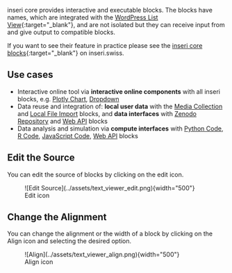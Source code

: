 inseri core provides interactive and executable blocks. The blocks have names, which are integrated with the [WordPress List View](https://wordpress.org/documentation/article/list-view/){:target="\_blank"}, and are not isolated but they can receive input from and give output to compatible blocks.

If you want to see their feature in practice please see the [inseri core blocks](https://inseri.swiss/showcase/#core-blocks){:target="\_blank"} on inseri.swiss.

## Use cases

- Interactive online tool via **interactive online components** with all inseri blocks, e.g. [Plotly Chart](./plotly.md), [Dropdown](./dropdown.md)
- Data reuse and integration of: **local user data** with the [Media Collection](./mediaCollection.md) and [Local File Import](./localFileImport.md) blocks, and **data interfaces** with [Zenodo Repository](./zenodo.md) and [Web API](./webApi.md) blocks
- Data analysis and simulation via **compute interfaces** with [Python Code](./python.md), [R Code](./rCode.md), [JavaScript Code](./javascript.md), [Web API](./webApi.md) blocks

## Edit the Source

You can edit the source of blocks by clicking on the edit icon.

<figure markdown>
![Edit Source](../assets/text_viewer_edit.png){width="500"}
<figcaption>Edit icon</figcaption>
</figure>

## Change the Alignment

You can change the alignment or the width of a block by clicking on the Align icon and selecting the desired option.

<figure markdown>
![Align](../assets/text_viewer_align.png){width="500"}
<figcaption>Align icon</figcaption>
</figure>
